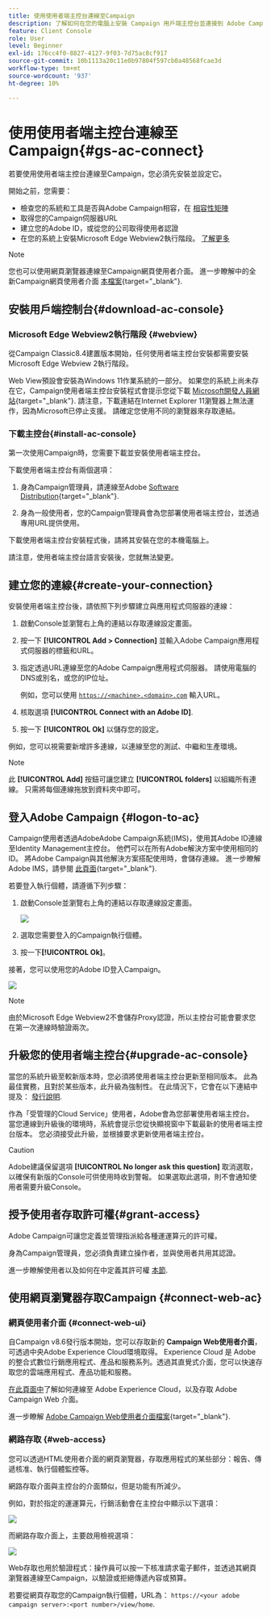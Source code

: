 ```yaml
---
title: 使用使用者端主控台連線至Campaign
description: 了解如何在您的電腦上安裝 Campaign 用戶端主控台並連接到 Adobe Campaign
feature: Client Console
role: User
level: Beginner
exl-id: 176cc4f0-8827-4127-9f03-7d75ac8cf917
source-git-commit: 10b1113a20c11e0b97804f597cb0a48568fcae3d
workflow-type: tm+mt
source-wordcount: '937'
ht-degree: 10%

---
```


# 使用使用者端主控台連線至Campaign{#gs-ac-connect}

若要使用使用者端主控台連線至Campaign，您必須先安裝並設定它。

開始之前，您需要：

* 檢查您的系統和工具是否與Adobe Campaign相容，在 [相容性矩陣](compatibility-matrix.md)
* 取得您的Campaign伺服器URL
* 建立您的Adobe ID，或從您的公司取得使用者認證
* 在您的系統上安裝Microsoft Edge Webview2執行階段。 [了解更多](#webview)


>[!NOTE]
>
>您也可以使用網頁瀏覽器連線至Campaign網頁使用者介面。 進一步瞭解中的全新Campaign網頁使用者介面 [本檔案](https://experienceleague.adobe.com/docs/campaign-web/v8/campaign-web-home.html?lang=zh-Hant){target="_blank"}.


## 安裝用戶端控制台{#download-ac-console}

### Microsoft Edge Webview2執行階段 {#webview}

從Campaign Classic8.4建置版本開始，任何使用者端主控台安裝都需要安裝Microsoft Edge Webview 2執行階段。

Web View預設會安裝為Windows 11作業系統的一部分。 如果您的系統上尚未存在它，Campaign使用者端主控台安裝程式會提示您從下載 [Microsoft開發人員網站](http://www.adobe.com/go/acc-ms-webview2-runtime-download_tw){target="_blank"}. 請注意，下載連結在Internet Explorer 11瀏覽器上無法運作，因為Microsoft已停止支援。 請確定您使用不同的瀏覽器來存取連結。

### 下載主控台{#install-ac-console}

第一次使用Campaign時，您需要下載並安裝使用者端主控台。

下載使用者端主控台有兩個選項：

1. 身為Campaign管理員，請連線至Adobe [Software Distribution](https://experience.adobe.com/#/downloads/content/software-distribution/en/campaign.html){target="_blank"}.

1. 身為一般使用者，您的Campaign管理員會為您部署使用者端主控台，並透過專用URL提供使用。

下載使用者端主控台安裝程式後，請將其安裝在您的本機電腦上。

請注意，使用者端主控台語言安裝後，您就無法變更。

## 建立您的連線{#create-your-connection}

安裝使用者端主控台後，請依照下列步驟建立與應用程式伺服器的連線：

1. 啟動Console並瀏覽右上角的連結以存取連線設定畫面。

1. 按一下 **[!UICONTROL Add > Connection]** 並輸入Adobe Campaign應用程式伺服器的標籤和URL。

1. 指定透過URL連線至您的Adobe Campaign應用程式伺服器。 請使用電腦的DNS或別名，或您的IP位址。

   例如，您可以使用 [`https://<machine>.<domain>.com`](https://myserver.adobe.com) 輸入URL。

1. 核取選項 **[!UICONTROL Connect with an Adobe ID]**.

1. 按一下 **[!UICONTROL Ok]** 以儲存您的設定。

例如，您可以視需要新增許多連線，以連線至您的測試、中繼和生產環境。

>[!NOTE]
>
>此 **[!UICONTROL Add]** 按鈕可讓您建立 **[!UICONTROL folders]** 以組織所有連線。 只需將每個連線拖放到資料夾中即可。

## 登入Adobe Campaign {#logon-to-ac}

Campaign使用者透過AdobeAdobe Campaign系統(IMS)，使用其Adobe ID連線至Identity Management主控台。 他們可以在所有Adobe解決方案中使用相同的ID。 將Adobe Campaign與其他解決方案搭配使用時，會儲存連線。 進一步瞭解Adobe IMS，請參閱 [此頁面](https://helpx.adobe.com/tw/enterprise/using/identity.html){target="_blank"}.

若要登入執行個體，請遵循下列步驟：

1. 啟動Console並瀏覽右上角的連結以存取連線設定畫面。

   ![](assets/connectToCampaign.png)

1. 選取您需要登入的Campaign執行個體。

1. 按一下&#x200B;**[!UICONTROL Ok]**。

接著，您可以使用您的Adobe ID登入Campaign。

![](assets/adobeID.png)

>[!NOTE]
>
>由於Microsoft Edge Webview2不會儲存Proxy認證，所以主控台可能會要求您在第一次連線時驗證兩次。

## 升級您的使用者端主控台{#upgrade-ac-console}

當您的系統升級至較新版本時，您必須將使用者端主控台更新至相同版本。 此為最佳實務，且對於某些版本，此升級為強制性。 在此情況下，它會在以下連結中提及： [發行說明](release-notes.md).

作為「受管理的Cloud Service」使用者，Adobe會為您部署使用者端主控台。 當您連線到升級後的環境時，系統會提示您從快顯視窗中下載最新的使用者端主控台版本。 您必須接受此升級，並根據要求更新使用者端主控台。

>[!CAUTION]
>
>Adobe建議保留選項 **[!UICONTROL No longer ask this question]** 取消選取，以確保有新版的Console可供使用時收到警報。 如果選取此選項，則不會通知使用者需要升級Console。
>



## 授予使用者存取許可權{#grant-access}

Adobe Campaign可讓您定義並管理指派給各種運運算元的許可權。

身為Campaign管理員，您必須負責建立操作者，並與使用者共用其認證。

進一步瞭解使用者以及如何在中定義其許可權 [本節](gs-permissions.md).


## 使用網頁瀏覽器存取Campaign {#connect-web-ac}

### 網頁使用者介面 {#connect-web-ui}

自Campaign v8.6發行版本開始，您可以存取新的 **Campaign Web使用者介面**，可透過中央Adobe Experience Cloud環境取得。 Experience Cloud 是 Adobe 的整合式數位行銷應用程式、產品和服務系列。透過其直覺式介面，您可以快速存取您的雲端應用程式、產品功能和服務。

[在此頁面中](campaign-ui.md#ac-web-ui)了解如何連線至 Adobe Experience Cloud，以及存取 Adobe Campaign Web 介面。

進一步瞭解 [Adobe Campaign Web使用者介面檔案](https://experienceleague.adobe.com/en/docs/campaign-web/v8/campaign-web-home){target="_blank"}.

### 網路存取 {#web-access}

您可以透過HTML使用者介面的網頁瀏覽器，存取應用程式的某些部分：報告、傳遞核准、執行個體監控等。

網路存取介面與主控台的介面類似，但是功能有所減少。

例如，對於指定的運運算元，行銷活動會在主控台中顯示以下選項：

![](assets/campaign-from-console.png)

而網路存取介面上，主要啟用檢視選項：

![](assets/campaign-from-web.png)

Web存取也用於驗證程式：操作員可以按一下核准請求電子郵件，並透過其網頁瀏覽器連線至Campaign，以驗證或拒絕傳遞內容或預算。

若要從網頁存取您的Campaign執行個體，URL為：  `https://<your adobe campaign server>:<port number>/view/home`.
